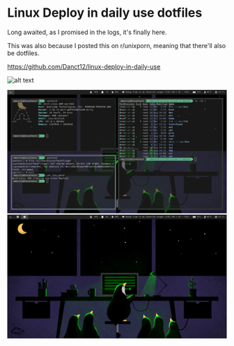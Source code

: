 # Linux Deploy in daily use dotfiles

Long awaited, as I promised in the logs, it's finally here.

This was also because I posted this on r/unixporn, meaning that there'll also be dotfiles.

https://github.com/Danct12/linux-deploy-in-daily-use

![alt text](https://i.redd.it/gfs94iljctg11.jpg "Setup")

![alt text](Screenshots/look1.png "Busy Workspace")
![alt text](Screenshots/look2.png "Empty Desktop")
